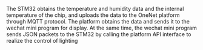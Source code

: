The STM32 obtains the temperature and humidity data and the internal temperature of the chip, and uploads the data to the OneNet platform through MQTT protocol. The platform obtains the data and sends it to the wechat mini program for display. At the same time, the wechat mini program sends JSON packets to the STM32 by calling the platform API interface to realize the control of lighting
